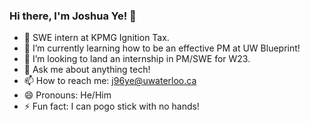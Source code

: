 ### Hi there, I'm Joshua Ye! 👋

- 🔭 SWE intern at KPMG Ignition Tax.
- 🌱 I’m currently learning how to be an effective PM at UW Blueprint!
- 🤔 I’m looking to land an internship in PM/SWE for W23.
- 💬 Ask me about anything tech!
- 📫 How to reach me: j96ye@uwaterloo.ca
- 😄 Pronouns: He/Him
- ⚡ Fun fact: I can pogo stick with no hands!
